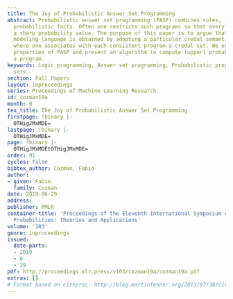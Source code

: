 ```yaml
---
title: The Joy of Probabilistic Answer Set Programming
abstract: Probabilistic answer set programming (PASP) combines rules, facts, and independent
  probabilistic facts. Often one restricts such programs so that every query yields
  a sharp probability value. The purpose of this paper is to argue that a very useful
  modeling language is obtained by adopting a particular credal semantics for PASP,
  where one associates with each consistent program a credal set. We examine the basic
  properties of PASP and present an algorithm to compute (upper) probabilities given
  a program.
keywords: Logic programming, Answer set programming, Probabilistic programming, Credal
  sets
section: Full Papers
layout: inproceedings
series: Proceedings of Machine Learning Research
id: cozman19a
month: 0
tex_title: The Joy of Probabilistic Answer Set Programming
firstpage: !binary |-
  OTHigJMxMDE=
lastpage: !binary |-
  OTHigJMxMDE=
page: !binary |-
  OTHigJMxMDEtOTHigJMxMDE=
order: 91
cycles: false
bibtex_author: Cozman, Fabio
author:
- given: Fabio
  family: Cozman
date: 2019-06-29
address: 
publisher: PMLR
container-title: 'Proceedings of the Eleventh International Symposium on Imprecise
  Probabilities: Theories and Applications'
volume: '103'
genre: inproceedings
issued:
  date-parts:
  - 2019
  - 6
  - 29
pdf: http://proceedings.mlr.press/v103/cozman19a/cozman19a.pdf
extras: []
# Format based on citeproc: http://blog.martinfenner.org/2013/07/30/citeproc-yaml-for-bibliographies/
---
```


